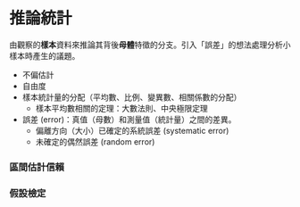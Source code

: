 # 推論統計

由觀察的**樣本**資料來推論其背後**母體**特徵的分支。引入「誤差」的想法處理分析小樣本時產生的議題。



* 不偏估計
* 自由度
* 樣本統計量的分配（平均數、比例、變異數、相關係數的分配）
  * 樣本平均數相關的定理：大數法則、中央極限定理
* 誤差 \(error\)：真值（母數）和測量值（統計量）之間的差異。
  * 偏離方向（大小）已確定的系統誤差 \(systematic error\)
  * 未確定的偶然誤差 \(random error\)



### 區間估計信賴



### 假設檢定

